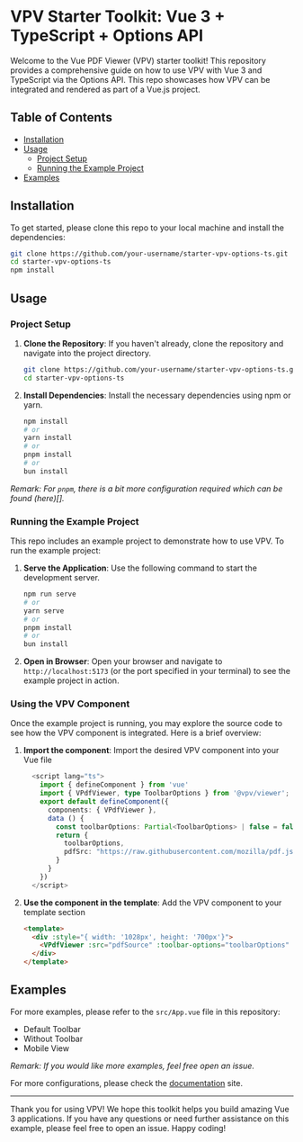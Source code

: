 # VPV Starter Toolkit: Vue 3 + TypeScript + Options API

Welcome to the Vue PDF Viewer (VPV) starter toolkit! This repository provides a comprehensive guide on how to use VPV with Vue 3 and TypeScript via the Options API. This repo showcases how VPV can be integrated and rendered as part of a Vue.js project.

## Table of Contents
- [Installation](#installation)
- [Usage](#usage)
  - [Project Setup](#project-setup)
  - [Running the Example Project](#running-the-example-project)
- [Examples](#examples)

## Installation

To get started, please clone this repo to your local machine and install the dependencies:

```bash
git clone https://github.com/your-username/starter-vpv-options-ts.git
cd starter-vpv-options-ts
npm install
```

## Usage

### Project Setup

1. **Clone the Repository**: If you haven't already, clone the repository and navigate into the project directory.

    ```bash
    git clone https://github.com/your-username/starter-vpv-options-ts.git
    cd starter-vpv-options-ts
    ```

2. **Install Dependencies**: Install the necessary dependencies using npm or yarn.

    ```bash
    npm install
    # or
    yarn install
    # or
    pnpm install
    # or
    bun install
    ```

_Remark: For `pnpm`, there is a bit more configuration required which can be found (here)[]._

### Running the Example Project

This repo includes an example project to demonstrate how to use VPV. To run the example project:

1. **Serve the Application**: Use the following command to start the development server.

    ```bash
    npm run serve
    # or
    yarn serve
    # or
    pnpm install
    # or
    bun install
    ```

2. **Open in Browser**: Open your browser and navigate to `http://localhost:5173` (or the port specified in your terminal) to see the example project in action.

### Using the VPV Component

Once the example project is running, you may explore the source code to see how the VPV component is integrated. Here is a brief overview:

1. **Import the component**: Import the desired VPV component into your Vue file

    ```typescript
      <script lang="ts">
        import { defineComponent } from 'vue'
        import { VPdfViewer, type ToolbarOptions } from '@vpv/viewer';
        export default defineComponent({
          components: { VPdfViewer },
          data () {
            const toolbarOptions: Partial<ToolbarOptions> | false = false
            return {
              toolbarOptions,
              pdfSrc: "https://raw.githubusercontent.com/mozilla/pdf.js/ba2edeae/web/compressed.tracemonkey-pldi-09.pdf"
            }
          }
        })
      </script>
    ```

2. **Use the component in the template**: Add the VPV component to your template section

    ```html
    <template>
      <div :style="{ width: '1028px', height: '700px'}">
        <VPdfViewer :src="pdfSource" :toolbar-options="toolbarOptions" />
      </div>
    </template>
    ```

## Examples

For more examples, please refer to the `src/App.vue` file in this repository:
 - Default Toolbar
 - Without Toolbar
 - Mobile View

_Remark: If you would like more examples, feel free open an issue._

For more configurations, please check the [documentation](https://docs-vue-pdf-viewer.logicspark.com) site.

---

Thank you for using VPV! We hope this toolkit helps you build amazing Vue 3 applications. If you have any questions or need further assistance on this example, please feel free to open an issue. Happy coding!
